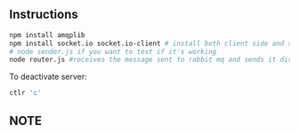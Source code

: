 ## Instructions
```bash
npm install amqplib
npm install socket.io socket.io-client # install both client side and server side libaries
# node sender.js if you want to test if it's working
node router.js #receives the message sent to rabbit mq and sends it directlty to socket.io
```

To deactivate server:
```bash
ctlr 'c' 
```

<h2>NOTE</h2> 
